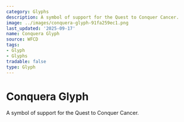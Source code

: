 ```yaml
---
category: Glyphs
description: A symbol of support for the Quest to Conquer Cancer.
image: ../images/conquera-glyph-91fa259ec1.png
last_updated: '2025-09-17'
name: Conquera Glyph
source: WFCD
tags:
- Glyph
- Glyphs
tradable: false
type: Glyph
---
```


# Conquera Glyph

A symbol of support for the Quest to Conquer Cancer.

